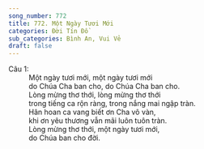 ```yaml
---
song_number: 772
title: 772. Một Ngày Tươi Mới
categories: Đời Tín Đồ
sub_categories: Bình An, Vui Vẻ
draft: false
---
```

<dl><dt>Câu 1:</dt><dd data-verse="1">Một ngày tươi mới, một ngày tươi mới <br/>do Chúa Cha ban cho, do Chúa Cha ban cho. <br/>Lòng mừng thơ thới, lòng mừng thơ thới <br/>trong tiếng ca rộn ràng, trong nắng mai ngập tràn. <br/>Hân hoan ca vang biết ơn Cha vô vàn, <br/>khi ơn yêu thương vẫn mãi luôn tuôn tràn. <br/>Lòng mừng thơ thới, một ngày tươi mới, <br/>do Chúa ban cho đời. </dd></dl>